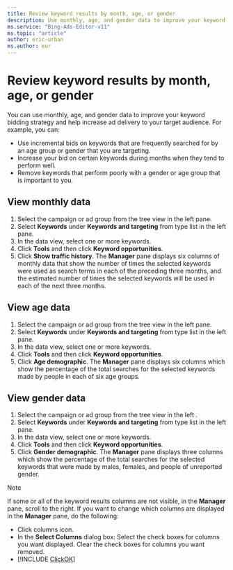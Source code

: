 ```yaml
---
title: Review keyword results by month, age, or gender
description: Use monthly, age, and gender data to improve your keyword bidding strategy in Microsoft Advertising Editor.
ms.service: "Bing-Ads-Editor-v11"
ms.topic: "article"
author: eric-urban
ms.author: eur
---
```


# Review keyword results by month, age, or gender

You can use monthly, age, and gender data to improve your keyword bidding strategy and help increase ad delivery to your target audience. For example, you can:

- Use incremental bids on keywords that are frequently searched for by an age group or gender that you are targeting.
- Increase your bid on certain keywords during months when they tend to perform well.
- Remove keywords that perform poorly with a gender or age group that is important to you.

## View monthly data
1. Select the campaign or ad group from the tree view in the left pane.
1. Select **Keywords** under **Keywords and targeting** from type list in the left pane.
1. In the data view, select one or more keywords.
1. Click **Tools** and then click **Keyword opportunities**.
1. Click **Show traffic history**.
The **Manager** pane displays six columns of monthly data that show the number of times the selected keywords were used as search terms in each of the preceding three months, and the estimated number of times the selected keywords will be used in each of the next three months.

## View age data
1. Select the campaign or ad group from the tree view in the left pane.
1. Select **Keywords** under **Keywords and targeting** from type list in the left pane.
1. In the data view, select one or more keywords.
1. Click **Tools** and then click **Keyword opportunities**.
1. Click **Age demographic**.
The **Manager** pane displays six columns which show the percentage of the total searches for the selected keywords made by people in each of six age groups.

## View gender data
1. Select the campaign or ad group from the tree view in the left .
1. Select **Keywords** under **Keywords and targeting** from type list in the left pane.
1. In the data view, select one or more keywords.
1. Click **Tools** and then click **Keyword opportunities**.
1. Click **Gender demographic**.
The **Manager** pane displays three columns which show the percentage of the total searches for the selected keywords that were made by males, females, and people of unreported gender.

> [!NOTE]
> If some or all of the keyword results columns are not visible, in the **Manager** pane, scroll to the right.
> If you want to change which columns are displayed in the **Manager** pane, do the following:
> - Click columns icon.
> - In the **Select Columns** dialog box:			 Select the check boxes for columns you want displayed.  Clear the check boxes for columns you want removed.
> - [!INCLUDE [ClickOK](./includes/ClickOK.md)]


